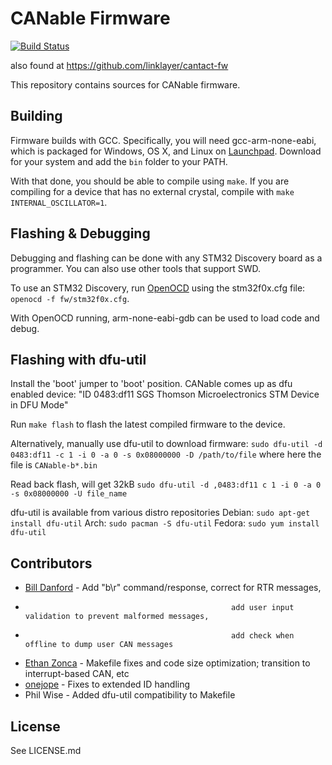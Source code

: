 # CANable Firmware

[![Build Status](https://travis-ci.org/linklayer/cantact-fw.svg?branch=master)](https://travis-ci.org/linklayer/cantact-fw)

also found at
https://github.com/linklayer/cantact-fw

This repository contains sources for CANable firmware.

## Building

Firmware builds with GCC. Specifically, you will need gcc-arm-none-eabi, which
is packaged for Windows, OS X, and Linux on
[Launchpad](https://launchpad.net/gcc-arm-embedded/+download). Download for your
system and add the `bin` folder to your PATH.

With that done, you should be able to compile using `make`.
If you are compiling for a device that has no external crystal,
compile with `make INTERNAL_OSCILLATOR=1`.

## Flashing & Debugging

Debugging and flashing can be done with any STM32 Discovery board as a
programmer. You can also use other tools that support SWD.

To use an STM32 Discovery, run [OpenOCD](http://openocd.sourceforge.net/) using
the stm32f0x.cfg file: `openocd -f fw/stm32f0x.cfg`.

With OpenOCD running, arm-none-eabi-gdb can be used to load code and debug.

## Flashing with dfu-util

Install the 'boot' jumper to 'boot' position.
CANable comes up as dfu enabled device:
"ID 0483:df11 SGS Thomson Microelectronics STM Device in DFU Mode"

Run `make flash` to flash the latest compiled firmware to the device. 

Alternatively, manually use dfu-util to download firmware:
`sudo dfu-util -d 0483:df11 -c 1 -i 0 -a 0 -s 0x08000000 -D /path/to/file`
where here the file is `CANable-b*.bin`

Read back flash, will get 32kB
`sudo dfu-util -d ,0483:df11 c 1 -i 0 -a 0 -s 0x08000000 -U file_name`


dfu-util is available from various distro repositories
Debian: `sudo apt-get install dfu-util`
Arch: `sudo pacman -S dfu-util`
Fedora: `sudo yum install dfu-util`

## Contributors

- [Bill Danford](http://electronics-software.com) - Add "b\r" command/response, correct for RTR messages,
-                                                   add user input validation to prevent malformed messages,
-                                                   add check when offline to dump user CAN messages
- [Ethan Zonca](https://github.com/normaldotcom) - Makefile fixes and code size optimization; transition to interrupt-based CAN, etc
- [onejope](https://github.com/onejope) - Fixes to extended ID handling
- Phil Wise - Added dfu-util compatibility to Makefile

## License

See LICENSE.md
